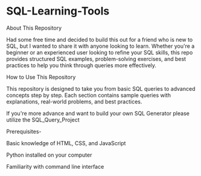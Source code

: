 # SQL-Learning-Tools
About This Repository

Had some free time and decided to build this out for a friend who is new to SQL, but I wanted to share it with anyone looking to learn. Whether you're a beginner or an experienced user looking to refine your SQL skills, this repo provides structured SQL examples, problem-solving exercises, and best practices to help you think through queries more effectively.


How to Use This Repository

This repository is designed to take you from basic SQL queries to advanced concepts step by step. Each section contains sample queries with explanations, real-world problems, and best practices. 

If you're more advance and want to build your own SQL Generator please utilize the SQL_Query_Project 

Prerequisites-

Basic knowledge of HTML, CSS, and JavaScript

Python installed on your computer

Familiarity with command line interface
